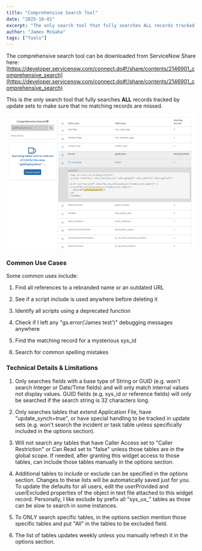 ```yaml
---
title: "Comprehensive Search Tool"
date: "2025-10-01"
excerpt: "The only search tool that fully searches ALL records tracked by update sets to make sure that no matching records are missed."
author: "James McGaha"
tags: ["Tools"]
---
```


The comprehensive search tool can be downloaded from ServiceNow Share here: [https://developer.servicenow.com/connect.do#!/share/contents/2146901_comprehensive_search](https://developer.servicenow.com/connect.do#!/share/contents/2146901_comprehensive_search)

This is the only search tool that fully searches **ALL** records tracked by update sets to make sure that no matching records are missed.

![Comprehensive Search Tool Interface](images/comprehensive_search.png)

### Common Use Cases

Some common uses include:

1. Find all references to a rebranded name or an outdated URL

2. See if a script include is used anywhere before deleting it

3. Identify all scripts using a deprecated function

4. Check if I left any "gs.error('James test')" debugging messages anywhere

5. Find the matching record for a mysterious sys_id

6. Search for common spelling mistakes

### Technical Details & Limitations

1. Only searches fields with a base type of String or GUID (e.g. won't search Integer or Date/Time fields) and will only match internal values not display values.
GUID fields (e.g. sys_id or reference fields) will only be searched if the search string is 32 characters long.

2. Only searches tables that extend Application File, have "update_synch=true", or have special handling to be tracked in update sets (e.g. won't search the incident or task table unless specifically included in the options section).

3. Will not search any tables that have Caller Access set to "Caller Restriction" or Can Read set to "false" unless those tables are in the global scope. If needed, after granting this widget access to those tables, can include those tables manually in the options section.

4. Additional tables to include or exclude can be specified in the options section. Changes to these lists will be automatically saved just for you. To update the defaults for all users, edit the userProvided and userExcluded properties of the object in text file attached to this widget record. Personally, I like exclude by prefix all "sys_ux_" tables as those can be slow to search in some instances.

5. To ONLY search specific tables, in the options section mention those specific tables and put "All" in the tables to be excluded field.

6. The list of tables updates weekly unless you manually refresh it in the options section.
